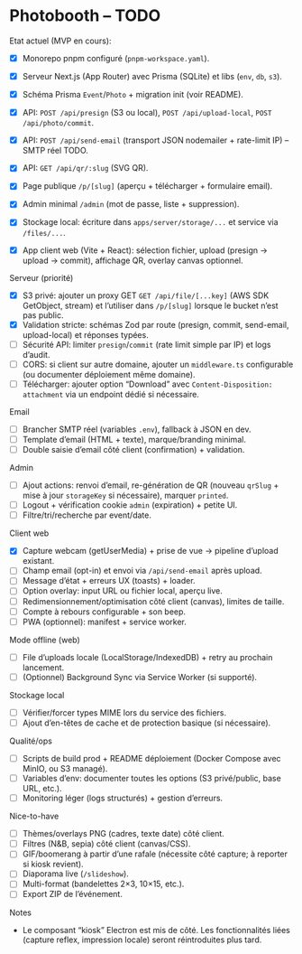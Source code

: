 # Photobooth – TODO

Etat actuel (MVP en cours):
- [x] Monorepo pnpm configuré (`pnpm-workspace.yaml`).
- [x] Serveur Next.js (App Router) avec Prisma (SQLite) et libs (`env`, `db`, `s3`).
- [x] Schéma Prisma `Event`/`Photo` + migration init (voir README).
- [x] API: `POST /api/presign` (S3 ou local), `POST /api/upload-local`, `POST /api/photo/commit`.
- [x] API: `POST /api/send-email` (transport JSON nodemailer + rate-limit IP) – SMTP réel TODO.
- [x] API: `GET /api/qr/:slug` (SVG QR).
- [x] Page publique `/p/[slug]` (aperçu + télécharger + formulaire email).
- [x] Admin minimal `/admin` (mot de passe, liste + suppression).
- [x] Stockage local: écriture dans `apps/server/storage/...` et service via `/files/...`.
- [x] App client web (Vite + React): sélection fichier, upload (presign → upload → commit), affichage QR, overlay canvas optionnel.


Serveur (priorité)
- [x] S3 privé: ajouter un proxy GET `GET /api/file/[...key]` (AWS SDK GetObject, stream) et l’utiliser dans `/p/[slug]` lorsque le bucket n’est pas public.
- [x] Validation stricte: schémas Zod par route (presign, commit, send-email, upload-local) et réponses typées.
- [ ] Sécurité API: limiter `presign`/`commit` (rate limit simple par IP) et logs d’audit.
- [ ] CORS: si client sur autre domaine, ajouter un `middleware.ts` configurable (ou documenter déploiement même domaine).
- [ ] Télécharger: ajouter option “Download” avec `Content-Disposition: attachment` via un endpoint dédié si nécessaire.

Email
- [ ] Brancher SMTP réel (variables `.env`), fallback à JSON en dev.
- [ ] Template d’email (HTML + texte), marque/branding minimal.
- [ ] Double saisie d’email côté client (confirmation) + validation.

Admin
- [ ] Ajout actions: renvoi d’email, re-génération de QR (nouveau `qrSlug` + mise à jour `storageKey` si nécessaire), marquer `printed`.
- [ ] Logout + vérification cookie `admin` (expiration) + petite UI.
- [ ] Filtre/tri/recherche par event/date.

Client web
- [x] Capture webcam (getUserMedia) + prise de vue → pipeline d’upload existant.
- [ ] Champ email (opt-in) et envoi via `/api/send-email` après upload.
- [ ] Message d’état + erreurs UX (toasts) + loader.
- [ ] Option overlay: input URL ou fichier local, aperçu live.
- [ ] Redimensionnement/optimisation côté client (canvas), limites de taille.
- [ ] Compte à rebours configurable + son beep.
- [ ] PWA (optionnel): manifest + service worker.

Mode offline (web)
- [ ] File d’uploads locale (LocalStorage/IndexedDB) + retry au prochain lancement.
- [ ] (Optionnel) Background Sync via Service Worker (si supporté).

Stockage local
- [ ] Vérifier/forcer types MIME lors du service des fichiers.
- [ ] Ajout d’en-têtes de cache et de protection basique (si nécessaire).

Qualité/ops
- [ ] Scripts de build prod + README déploiement (Docker Compose avec MinIO, ou S3 managé).
- [ ] Variables d’env: documenter toutes les options (S3 privé/public, base URL, etc.).
- [ ] Monitoring léger (logs structurés) + gestion d’erreurs.

Nice-to-have
- [ ] Thèmes/overlays PNG (cadres, texte date) côté client.
- [ ] Filtres (N&B, sepia) côté client (canvas/CSS).
- [ ] GIF/boomerang à partir d’une rafale (nécessite côté capture; à reporter si kiosk revient).
- [ ] Diaporama live (`/slideshow`).
- [ ] Multi-format (bandelettes 2×3, 10×15, etc.).
- [ ] Export ZIP de l’événement.

Notes
- Le composant “kiosk” Electron est mis de côté. Les fonctionnalités liées (capture reflex, impression locale) seront réintroduites plus tard.
